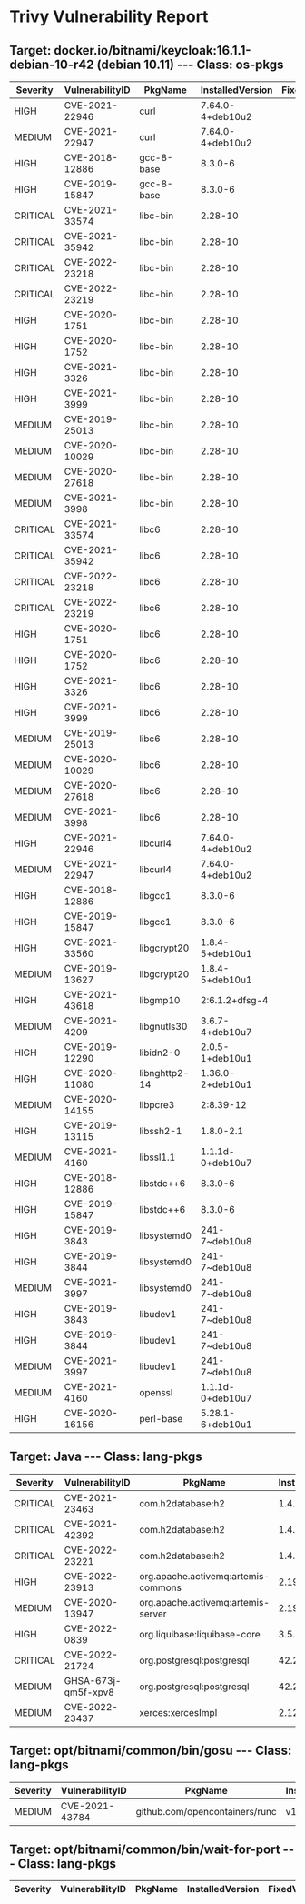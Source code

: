 # Trivy Vulnerability Report

## Target: docker.io/bitnami/keycloak:16.1.1-debian-10-r42 (debian 10.11) --- Class: os-pkgs
|Severity|VulnerabilityID|PkgName|InstalledVersion|FixedVersion|
|--------|---------------|-------|----------------|------------|
|HIGH|CVE-2021-22946|curl|7.64.0-4+deb10u2||
|MEDIUM|CVE-2021-22947|curl|7.64.0-4+deb10u2||
|HIGH|CVE-2018-12886|gcc-8-base|8.3.0-6||
|HIGH|CVE-2019-15847|gcc-8-base|8.3.0-6||
|CRITICAL|CVE-2021-33574|libc-bin|2.28-10||
|CRITICAL|CVE-2021-35942|libc-bin|2.28-10||
|CRITICAL|CVE-2022-23218|libc-bin|2.28-10||
|CRITICAL|CVE-2022-23219|libc-bin|2.28-10||
|HIGH|CVE-2020-1751|libc-bin|2.28-10||
|HIGH|CVE-2020-1752|libc-bin|2.28-10||
|HIGH|CVE-2021-3326|libc-bin|2.28-10||
|HIGH|CVE-2021-3999|libc-bin|2.28-10||
|MEDIUM|CVE-2019-25013|libc-bin|2.28-10||
|MEDIUM|CVE-2020-10029|libc-bin|2.28-10||
|MEDIUM|CVE-2020-27618|libc-bin|2.28-10||
|MEDIUM|CVE-2021-3998|libc-bin|2.28-10||
|CRITICAL|CVE-2021-33574|libc6|2.28-10||
|CRITICAL|CVE-2021-35942|libc6|2.28-10||
|CRITICAL|CVE-2022-23218|libc6|2.28-10||
|CRITICAL|CVE-2022-23219|libc6|2.28-10||
|HIGH|CVE-2020-1751|libc6|2.28-10||
|HIGH|CVE-2020-1752|libc6|2.28-10||
|HIGH|CVE-2021-3326|libc6|2.28-10||
|HIGH|CVE-2021-3999|libc6|2.28-10||
|MEDIUM|CVE-2019-25013|libc6|2.28-10||
|MEDIUM|CVE-2020-10029|libc6|2.28-10||
|MEDIUM|CVE-2020-27618|libc6|2.28-10||
|MEDIUM|CVE-2021-3998|libc6|2.28-10||
|HIGH|CVE-2021-22946|libcurl4|7.64.0-4+deb10u2||
|MEDIUM|CVE-2021-22947|libcurl4|7.64.0-4+deb10u2||
|HIGH|CVE-2018-12886|libgcc1|8.3.0-6||
|HIGH|CVE-2019-15847|libgcc1|8.3.0-6||
|HIGH|CVE-2021-33560|libgcrypt20|1.8.4-5+deb10u1||
|MEDIUM|CVE-2019-13627|libgcrypt20|1.8.4-5+deb10u1||
|HIGH|CVE-2021-43618|libgmp10|2:6.1.2+dfsg-4||
|MEDIUM|CVE-2021-4209|libgnutls30|3.6.7-4+deb10u7||
|HIGH|CVE-2019-12290|libidn2-0|2.0.5-1+deb10u1||
|HIGH|CVE-2020-11080|libnghttp2-14|1.36.0-2+deb10u1||
|MEDIUM|CVE-2020-14155|libpcre3|2:8.39-12||
|HIGH|CVE-2019-13115|libssh2-1|1.8.0-2.1||
|MEDIUM|CVE-2021-4160|libssl1.1|1.1.1d-0+deb10u7||
|HIGH|CVE-2018-12886|libstdc++6|8.3.0-6||
|HIGH|CVE-2019-15847|libstdc++6|8.3.0-6||
|HIGH|CVE-2019-3843|libsystemd0|241-7~deb10u8||
|HIGH|CVE-2019-3844|libsystemd0|241-7~deb10u8||
|MEDIUM|CVE-2021-3997|libsystemd0|241-7~deb10u8||
|HIGH|CVE-2019-3843|libudev1|241-7~deb10u8||
|HIGH|CVE-2019-3844|libudev1|241-7~deb10u8||
|MEDIUM|CVE-2021-3997|libudev1|241-7~deb10u8||
|MEDIUM|CVE-2021-4160|openssl|1.1.1d-0+deb10u7||
|HIGH|CVE-2020-16156|perl-base|5.28.1-6+deb10u1||

## Target: Java --- Class: lang-pkgs
|Severity|VulnerabilityID|PkgName|InstalledVersion|FixedVersion|
|--------|---------------|-------|----------------|------------|
|CRITICAL|CVE-2021-23463|com.h2database:h2|1.4.197|2.0.202|
|CRITICAL|CVE-2021-42392|com.h2database:h2|1.4.197|2.0.206|
|CRITICAL|CVE-2022-23221|com.h2database:h2|1.4.197|2.1.210|
|HIGH|CVE-2022-23913|org.apache.activemq:artemis-commons|2.19.0|2.19.1|
|MEDIUM|CVE-2020-13947|org.apache.activemq:artemis-server|2.19.0||
|HIGH|CVE-2022-0839|org.liquibase:liquibase-core|3.5.5|4.8.0|
|CRITICAL|CVE-2022-21724|org.postgresql:postgresql|42.2.14|42.2.25, 42.3.2|
|MEDIUM|GHSA-673j-qm5f-xpv8|org.postgresql:postgresql|42.2.14|42.3.3|
|MEDIUM|CVE-2022-23437|xerces:xercesImpl|2.12.0.SP03|2.12.2|

## Target: opt/bitnami/common/bin/gosu --- Class: lang-pkgs
|Severity|VulnerabilityID|PkgName|InstalledVersion|FixedVersion|
|--------|---------------|-------|----------------|------------|
|MEDIUM|CVE-2021-43784|github.com/opencontainers/runc|v1.0.1|v1.0.3|

## Target: opt/bitnami/common/bin/wait-for-port --- Class: lang-pkgs
|Severity|VulnerabilityID|PkgName|InstalledVersion|FixedVersion|
|--------|---------------|-------|----------------|------------|
